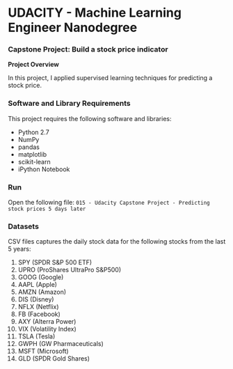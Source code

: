 # UDACITY - Machine Learning Engineer Nanodegree

### Capstone Project: Build a stock price indicator

**Project Overview**

In this project,  I applied supervised learning techniques for predicting a stock price.


### Software and Library Requirements

This project requires the following software and libraries:

* Python 2.7
* NumPy
* pandas
* matplotlib
* scikit-learn
* iPython Notebook

### Run

Open the following file:  `015 - Udacity Capstone Project - Predicting stock prices 5 days later`

### Datasets

CSV files captures the daily stock data for the following stocks from the last 5 years: <br>
1. SPY (SPDR S&P 500 ETF) <br>
2. UPRO (ProShares UltraPro S&P500) <br>
3. GOOG (Google) <br>
4. AAPL (Apple) <br>
5. AMZN (Amazon) <br>
6. DIS (Disney) <br>
7. NFLX (Netflix) <br>
8. FB (Facebook) <br>
9. AXY (Alterra Power) <br>
10. VIX (Volatility Index) <br>
11. TSLA (Tesla) <br>
12. GWPH (GW Pharmaceuticals)<br>
13. MSFT (Microsoft) <br>
14. GLD (SPDR Gold Shares) <br>
